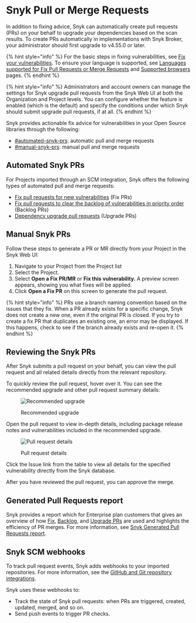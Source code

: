 # Snyk Pull or Merge Requests

In addition to fixing advice, Snyk can automatically create pull requests (PRs) on your behalf to upgrade your dependencies based on the scan results. To create PRs automatically in implementations with Snyk Broker, your administrator should first upgrade to v4.55.0 or later.

{% hint style="info" %}
For the basic steps in fixing vulnerabilities, see  [Fix your vulnerabilities](../../snyk-open-source/manage-vulnerabilities/fix-your-vulnerabilities.md). To ensure your language is supported, see [Languages supported for Fix Pull Requests or Merge Requests](../../snyk-open-source/manage-vulnerabilities/troubleshoot-fixing-vulnerabilities-with-snyk-open-source.md#languages-supporting-fix-pull-requests-or-merge-requests) and [Supported browsers](../../../getting-started/#supported-browsers) pages.
{% endhint %}

{% hint style="info" %}
Administrators and account owners can manage the settings for Snyk upgrade pull requests from the Snyk Web UI at both the Organization and Project levels. You can configure whether the feature is enabled (which is the default) and specify the conditions under which Snyk should submit upgrade pull requests, if at all.
{% endhint %}

Snyk provides actionable fix advice for vulnerabilities in your Open Source libraries through the following:

* [#automated-snyk-prs](./#automated-snyk-prs "mention"): automatic pull and merge requests
* [#manual-snyk-prs](./#manual-snyk-prs "mention"): manual pull and merge requests

## **Automated Snyk PRs**

For Projects imported through an SCM integration, Snyk offers the following types of automated pull and merge requests:

* [Fix pull requests for new vulnerabilities](create-automatic-prs-for-new-fixes-fix-prs.md) (Fix PRs)
* [Fix pull requests to clear the backlog of vulnerabilities in priority order](create-automatic-prs-for-backlog-issues-and-known-vulnerabilities-backlog-prs.md) (Backlog PRs)
* [Dependency upgrade pull requests](upgrade-dependencies-with-automatic-prs-upgrade-prs/) (Upgrade PRs)

## Manual Snyk PRs

Follow these steps to generate a PR or MR directly from your Project in the Snyk Web UI:

1. Navigate to your Project from the Project list
2. Select the Project.
3. Select **Open a Fix PR/MR** or **Fix this vulnerability.** A preview screen appears, showing you what fixes will be applied.
4. Click **Open a Fix PR** on this screen to generate the pull request.

{% hint style="info" %}
PRs use a branch naming convention based on the issues that they fix. When a PR already exists for a specific change, Snyk does not create a new one, even if the original PR is closed. If you try to create a fix PR that duplicates an existing one, an error may be displayed. If this happens, check to see if the branch already exists and re-open it.
{% endhint %}

## Reviewing the Snyk PRs

After Snyk submits a pull request on your behalf, you can view the pull request and all related details directly from the relevant repository.

To quickly review the pull request, hover over it. You can see the recommended upgrade and other pull request summary details:

<figure><img src="../../../.gitbook/assets/open-a-fix-pr-github.png" alt="Recommended upgrade"><figcaption><p>Recommended upgrade</p></figcaption></figure>

Open the pull request to view in-depth details, including package release notes and vulnerabilities included in the recommended upgrade.

<figure><img src="../../../.gitbook/assets/github-fix-pr-details.png" alt="Pull request details"><figcaption><p>Pull request details</p></figcaption></figure>

Click the Issue link from the table to view all details for the specified vulnerability directly from the Snyk database.

After you have reviewed the pull request, you can approve the merge.

## Generated Pull Requests report

Snyk provides a report which for Enterprise plan customers that gives an overview of how [Fix](create-automatic-prs-for-new-fixes-fix-prs.md), [Backlog](create-automatic-prs-for-backlog-issues-and-known-vulnerabilities-backlog-prs.md), and [Upgrade PRs](upgrade-dependencies-with-automatic-prs-upgrade-prs/) are used and highlights the efficiency of PR merges. For more information, see [Snyk Generated Pull Requests report](../../../manage-issues/reporting/available-snyk-reports.md#snyk-generated-pull-requests).

## Snyk SCM webhooks

To track pull request events, Snyk adds webhooks to your imported repositories. For more information, see the [GitHub and Git repository integrations](../../../scm-ide-and-ci-cd-integrations/snyk-scm-integrations/).

Snyk uses these webhooks to:

* Track the state of Snyk pull requests: when PRs are triggered, created, updated, merged, and so on.
* Send push events to trigger PR checks.
